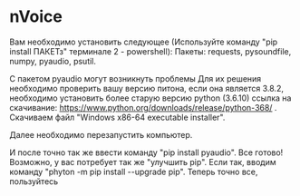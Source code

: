 # nVoice
Вам необходимо установить следующее (Используйте команду "pip install ПАКЕТз" терминале 2 - powershell):
Пакеты: requests, pysoundfile, numpy, pyaudio,  psutil.

С пакетом pyaudio могут возникнуть проблемы
Для их решения необходимо проверить вашу версию питона, если она является 3.8.2, необходимо установить более старую версию python (3.6.10) ссылка на скачивание: https://www.python.org/downloads/release/python-368/ . Скачиваем файл "Windows x86-64 executable installer".

Далее необходимо перезапустить компьютер.

И после точно так же ввести команду "pip install pyaudio". Все готово! 
Возможно, у вас потребует так же "улучшить pip". Если так, вводим команду "phyton -m pip install --upgrade pip". Теперь точно все, пользуйтесь
